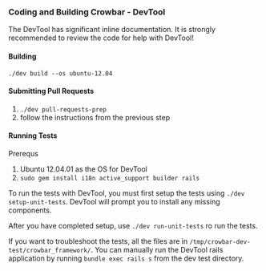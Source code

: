 ### Coding and Building Crowbar - DevTool

The DevTool has significant inline documentation.  It is strongly recommended to review the code for help with DevTool!

#### Building

`./dev build --os ubuntu-12.04`

#### Submitting Pull Requests

1. `./dev pull-requests-prep`
1. follow the instructions from the previous step

#### Running Tests

Prerequs
1. Ubuntu 12.04.01 as the OS for DevTool
1. `sudo gem install i18n active_support builder rails`

To run the tests with DevTool, you must first setup the tests using `./dev setup-unit-tests`.  DevTool will prompt you to install any missing components.


After you have completed setup, use `./dev run-unit-tests` ro run the tests.

If you want to troubleshoot the tests, all the files are in `/tmp/crowbar-dev-test/crowbar_framework/`.  You can manually run the DevTool rails application by running `bundle exec rails s` from the dev test directory.
